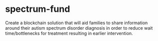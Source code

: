 # spectrum-fund

Create a blockchain solution that will aid families to share information around their autism spectrum disorder diagnosis in order to reduce wait time/bottlenecks for treatment resulting in earlier intervention.
